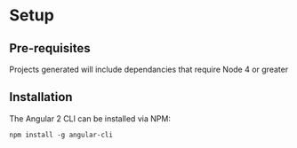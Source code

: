 # Setup

## Pre-requisites
Projects generated will include dependancies that require Node 4 or greater

## Installation

The Angular 2 CLI can be installed via NPM:

`npm install -g angular-cli`

